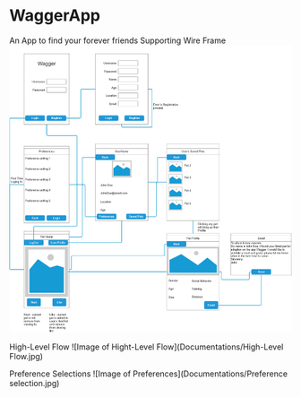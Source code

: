 # WaggerApp
An App to find your forever friends
Supporting Wire Frame
![Image of Yaktocat](Documentations/WireFrame.png)

High-Level Flow
![Image of Hight-Level Flow](Documentations/High-Level Flow.jpg)

Preference Selections
![Image of Preferences](Documentations/Preference selection.jpg)
